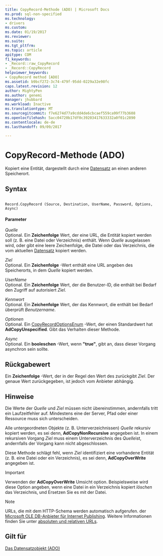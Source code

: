 ```yaml
---
title: CopyRecord-Methode (ADO) | Microsoft Docs
ms.prod: sql-non-specified
ms.technology:
- drivers
ms.custom: 
ms.date: 01/19/2017
ms.reviewer: 
ms.suite: 
ms.tgt_pltfrm: 
ms.topic: article
apitype: COM
f1_keywords:
- _Record::raw_CopyRecord
- _Record::CopyRecord
helpviewer_keywords:
- CopyRecord method [ADO]
ms.assetid: b9bcf272-3c74-479f-95dd-0229a32e98fc
caps.latest.revision: 12
author: MightyPen
ms.author: genemi
manager: jhubbard
ms.workload: Inactive
ms.translationtype: MT
ms.sourcegitcommit: f7e6274d77a9cdd4de6cbcaef559ca99f77b3608
ms.openlocfilehash: 5acc04720b17df0c39203417633332a0f01c2890
ms.contentlocale: de-de
ms.lasthandoff: 09/09/2017

---
```

# <a name="copyrecord-method-ado"></a>CopyRecord-Methode (ADO)
Kopiert eine Entität, dargestellt durch eine [Datensatz](../../../ado/reference/ado-api/record-object-ado.md) an einen anderen Speicherort.  
  
## <a name="syntax"></a>Syntax  
  
```  
  
Record.CopyRecord (Source, Destination, UserName, Password, Options, Async)  
```  
  
#### <a name="parameters"></a>Parameter  
 *Quelle*  
 Optional. Ein **Zeichenfolge** Wert, der eine URL, die Entität kopiert werden soll (z. B. eine Datei oder Verzeichnis) enthält. Wenn *Quelle* ausgelassen wird, oder gibt eine leere Zeichenfolge, die Datei oder das Verzeichnis, die vom aktuellen [Datensatz](../../../ado/reference/ado-api/record-object-ado.md) kopiert werden.  
  
 *Ziel*  
 Optional. Ein **Zeichenfolge** -Wert enthält eine URL angeben des Speicherorts, in dem *Quelle* kopiert werden.  
  
 *UserName*  
 Optional. Ein **Zeichenfolge** Wert, der die Benutzer-ID, die enthält bei Bedarf den Zugriff auf autorisiert *Ziel*.  
  
 *Kennwort*  
 Optional. Ein **Zeichenfolge** Wert, der das Kennwort, die enthält bei Bedarf überprüft *Benutzername*.  
  
 *Optionen*  
 Optional. Ein [CopyRecordOptionsEnum](../../../ado/reference/ado-api/copyrecordoptionsenum.md) -Wert, der einen Standardwert hat **AdCopyUnspecified**. Gibt das Verhalten dieser Methode.  
  
 *Async*  
 Optional. Ein **booleschen** -Wert, wenn **"true"**, gibt an, dass dieser Vorgang asynchron sein sollte.  
  
## <a name="return-value"></a>Rückgabewert  
 Ein **Zeichenfolge** -Wert, der in der Regel den Wert des zurückgibt *Ziel*. Der genaue Wert zurückgegeben, ist jedoch vom Anbieter abhängig.  
  
## <a name="remarks"></a>Hinweise  
 Die Werte der *Quelle* und *Ziel* müssen nicht übereinstimmen, andernfalls tritt ein Laufzeitfehler auf. Mindestens eine der Server, Pfad oder einer Ressource muss sich unterscheiden.  
  
 Alle untergeordneten Objekte (z. B. Unterverzeichnissen) *Quelle* rekursiv kopiert werden, es sei denn, **AdCopyNonRecursive** angegeben ist. In einem rekursiven Vorgang *Ziel* muss einem Unterverzeichnis des *Quelle*ist, andernfalls der Vorgang kann nicht abgeschlossen.  
  
 Diese Methode schlägt fehl, wenn *Ziel* identifiziert eine vorhandene Entität (z. B. eine Datei oder ein Verzeichnis), es sei denn, **AdCopyOverWrite** angegeben ist.  
  
> [!IMPORTANT]
>  Verwenden der **AdCopyOverWrite** Umsicht option. Beispielsweise wird diese Option angeben, wenn eine Datei in ein Verzeichnis kopiert *löschen* das Verzeichnis, und Ersetzen Sie es mit der Datei.  
  
> [!NOTE]
>  URLs, die mit dem HTTP-Schema werden automatisch aufgerufen. der [Microsoft OLE DB-Anbieter für Internet Publishing](../../../ado/guide/appendixes/microsoft-ole-db-provider-for-internet-publishing.md). Weitere Informationen finden Sie unter [absoluten und relativen URLs](../../../ado/guide/data/absolute-and-relative-urls.md).  
  
## <a name="applies-to"></a>Gilt für  
 [Das Datensatzobjekt (ADO)](../../../ado/reference/ado-api/record-object-ado.md)

